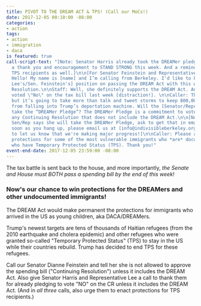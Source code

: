 ```yaml
---
title: PIVOT TO THE DREAM ACT & TPS! (Call our MoCs!)
date: 2017-12-05 00:10:00 -08:00
categories:
- action
tags:
- action
- immigration
- daca
is featured: true
call-script-text: "[Note: Senator Harris already took the DREAMer pledge! She needs
  a thank you and encouragement to STAND STRONG this week. And a reminder to protect
  TPS recipients as well.]\n\n[For Senator Feinstein and Representative Lee:]\nCaller:
  Hello! My name is [name] and I’m calling from Berkeley. I'd like to know about [Rep.
  Lee's/Sen. Feinstein's] position on passing the DREAM Act with this week's Continuing
  Resolution.\n\nStaff: Well, she definitely supports the DREAM Act. And definitely
  voted \"No\" on the tax bill last week [distraction!]. \n\nCaller: That’s great,
  but it’s going to take more than talk and tweet storms to keep 800,000 DACA recipients
  from falling into Trump’s deportation machine. Will the [Senator/Representative]
  take the “DREAMer Pledge”? The DREAMer Pledge is a commitment to vote \"NO\" on
  any Continuing Resolution that does not include the DREAM Act.\n\n[Note: if the
  Sen/Rep says she will take the DREAMer Pledge, ask to get that in email form. As
  soon as you hang up, please email us at [info@indivisibleberkeley.org](mailto:info@indivisibleberkeley.org)
  to let us know that we're making major progress!]\n\nCaller: Please also prioritize
  protections for some of the most vulnerable immigrants who *are* documented, those
  who have Temporary Protected Status (TPS). Thank you!"
event-end-date: 2017-12-05 23:59:00 -08:00
---
```


The tax battle is sent back to the house, and more importantly, *the Senate and House must BOTH pass a spending bill by the end of this week!*

### Now's our chance to win protections for the DREAMers and other undocumented immigrants!

The DREAM Act would make permanent the protections for immigrants who arrived in the US as young children, aka DACA/DREAMers.

Trump's newest targets are tens of thousands of Haitian refugees (from the 2010 earthquake and cholera epidemic) and other refugees who were granted so-called "Temporary Protected Status" (TPS) to stay in the US while their countries rebuild. Trump has decided to end TPS for these refugees.

Call our Senator Dianne Feinstein and tell her she is not allowed to approve the spending bill ("Continuing Resolution") unless it includes the DREAM Act. Also give Senator Harris and Representative Lee a call to thank them for already pledging to vote "NO" on the CR unless it includes the DREAM Act. (And in *all three* calls, also urge them to enact protections for TPS recipients.)